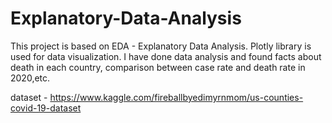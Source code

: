 # Explanatory-Data-Analysis
This project is based on EDA - Explanatory Data Analysis. Plotly library is used for data visualization. I have done data analysis and found facts about death in each country, comparison between case rate and death rate in 2020,etc.

dataset - https://www.kaggle.com/fireballbyedimyrnmom/us-counties-covid-19-dataset
